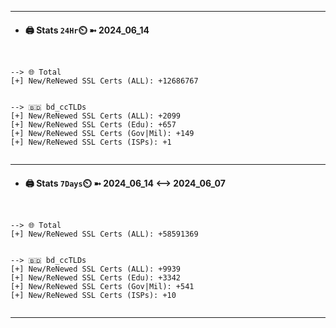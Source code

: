 

---
- #### 🖨️ **Stats** `24Hr`⏲️ ➼ 2024_06_14
```console


--> 🌐 Total
[+] New/ReNewed SSL Certs (ALL): +12686767


--> 🇧🇩 bd_ccTLDs
[+] New/ReNewed SSL Certs (ALL): +2099
[+] New/ReNewed SSL Certs (Edu): +657
[+] New/ReNewed SSL Certs (Gov|Mil): +149
[+] New/ReNewed SSL Certs (ISPs): +1


```

---
- #### 🖨️ **Stats** `7Days`⏲️ ➼ 2024_06_14 <--> 2024_06_07
```console


--> 🌐 Total
[+] New/ReNewed SSL Certs (ALL): +58591369


--> 🇧🇩 bd_ccTLDs
[+] New/ReNewed SSL Certs (ALL): +9939
[+] New/ReNewed SSL Certs (Edu): +3342
[+] New/ReNewed SSL Certs (Gov|Mil): +541
[+] New/ReNewed SSL Certs (ISPs): +10


```

---

